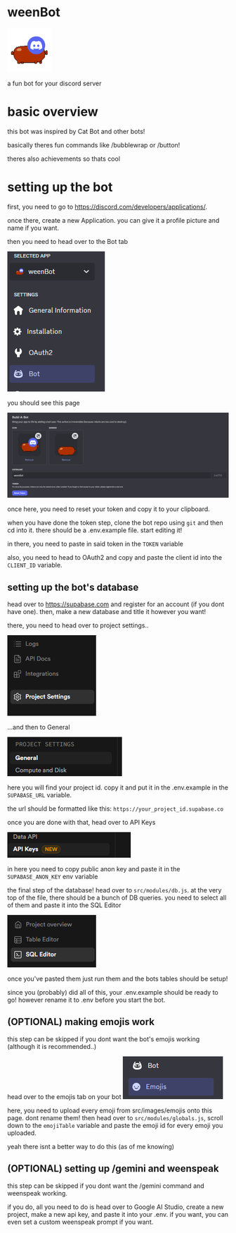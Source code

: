# weenBot
<img src="src/images/pfp.png" width=100>

a fun bot for your discord server

# basic overview
this bot was inspired by Cat Bot and other bots!

basically theres fun commands like /bubblewrap or /button!

theres also achievements so thats cool
# setting up the bot
first, you need to go to https://discord.com/developers/applications/.

once there, create a new Application. you can give it a profile picture and name if you want.

then you need to head over to the Bot tab

![alt text](src/images/github/image.png)

you should see this page

![alt text](src/images/github/image-1.png)

once here, you need to reset your token and copy it to your clipboard.

when you have done the token step, clone the bot repo using ``git`` and then cd into it. there should be a .env.example file. start editing it!

in there, you need to paste in said token in the ``TOKEN`` variable

also, you need to head to OAuth2 and copy and paste the client id into the ``CLIENT_ID`` variable.

## setting up the bot's database
head over to https://supabase.com and register for an account (if you dont have one). then, make a new database and title it however you want!

there, you need to head over to project settings..

![alt text](src/images/github/image-2.png)

...and then to General

![alt text](src/images/github/image-3.png)

here you will find your project id. copy it and put it in the .env.example in the ``SUPABASE_URL`` variable.

the url should be formatted like this:
``https://your_project_id.supabase.co``

once you are done with that, head over to API Keys

![alt text](src/images/github/image-4.png)

in here you need to copy public anon key and paste it in the ``SUPABASE_ANON_KEY`` env variable

the final step of the database! head over to ``src/modules/db.js``. at the very top of the file, there should be a bunch of DB queries. you need to select all of them and paste it into the SQL Editor

![alt text](src/images/github/image-6.png)

once you've pasted them just run them and the bots tables should be setup!

since you (probably) did all of this, your .env.example should be ready to go! however rename it to .env before you start the bot.

## (OPTIONAL) making emojis work
this step can be skipped if you dont want the bot's emojis working (although it is recommended..)

head over to the emojis tab on your bot
![alt text](src/images/github/image-5.png)

here, you need to upload every emoji from src/images/emojis onto this page. dont rename them! then head over to ``src/modules/globals.js``, scroll down to the ``emojiTable`` variable and paste the emoji id for every emoji you uploaded.

yeah there isnt a better way to do this (as of me knowing)


## (OPTIONAL) setting up /gemini and weenspeak
this step can be skipped if you dont want the /gemini command and weenspeak working.

if you do, all you need to do is head over to Google AI Studio, create a new project, make a new api key, and paste it into your .env. if you want, you can even set a custom weenspeak prompt if you want.

